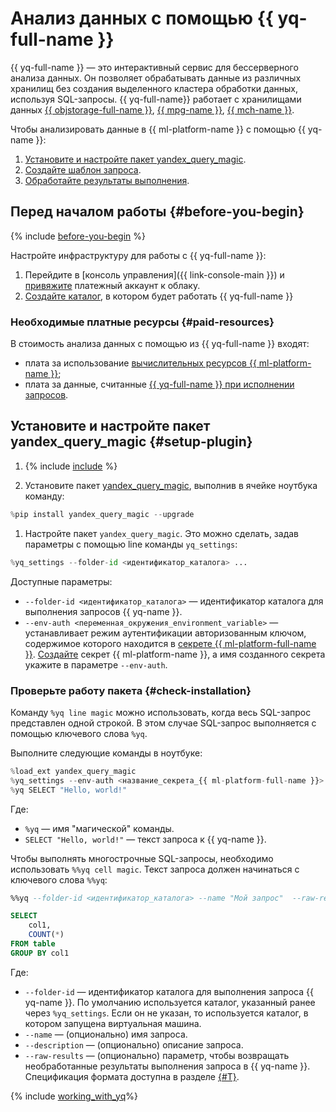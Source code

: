 # Анализ данных с помощью {{ yq-full-name }}

{{ yq-full-name }} — это интерактивный сервис для бессерверного анализа данных. Он позволяет обрабатывать данные из различных хранилищ без создания выделенного кластера обработки данных, используя SQL-запросы. {{ yq-full-name}} работает с хранилищами данных [{{ objstorage-full-name }}](../../storage/), [{{ mpg-name }}](../../managed-postgresql/), [{{ mch-name }}](../../managed-clickhouse/).

Чтобы анализировать данные в {{ ml-platform-name }} с помощью {{ yq-name }}:

1. [Установите и настройте пакет yandex_query_magic](#setup-plugin).
1. [Создайте шаблон запроса](#templating).
1. [Обработайте результаты выполнения](#capture-command-result).

## Перед началом работы {#before-you-begin}

{% include [before-you-begin](../../_tutorials/_tutorials_includes/before-you-begin-datasphere.md) %}

Настройте инфраструктуру для работы с {{ yq-full-name }}:
1. Перейдите в [консоль управления]({{ link-console-main }}) и [привяжите](../../billing/operations/pin-cloud.md) платежный аккаунт к облаку.
1. [Создайте каталог](../../resource-manager/operations/folder/create.md), в котором будет работать {{ yq-full-name }}

### Необходимые платные ресурсы {#paid-resources}

В стоимость анализа данных с помощью из {{ yq-full-name }} входят:

* плата за использование [вычислительных ресурсов {{ ml-platform-name }}](../../datasphere/pricing.md);
* плата за данные, считанные [{{ yq-full-name }} при исполнении запросов](../../query/pricing.md).

## Установите и настройте пакет yandex_query_magic {#setup-plugin}

1. {% include [include](../../_includes/datasphere/ui-before-begin.md) %}

1. Установите пакет [yandex_query_magic](https://pypi.org/project/yandex-query-magic/), выполнив в ячейке ноутбука команду:

  ```python
  %pip install yandex_query_magic --upgrade
  ```

1. Настройте пакет `yandex_query_magic`. Это можно сделать, задав параметры с помощью line команды `yq_settings`:

  ```python
  %yq_settings --folder-id <идентификатор_каталога> ...
  ```

  Доступные параметры:

  * `--folder-id <идентификатор_каталога>` — идентификатор каталога для выполнения запросов {{ yq-name }}.
  * `--env-auth <переменная_окружения_environment_variable>` — устанавливает режим аутентификации авторизованным ключом, содержимое которого находится в [секрете {{ ml-platform-full-name }}](../../datasphere/concepts/secrets.md). [Создайте](../../datasphere/operations/data/secrets.md) секрет {{ ml-platform-name }}, а имя созданного секрета укажите в параметре `--env-auth`.

### Проверьте работу пакета {#check-installation}

Команду `%yq line magic` можно использовать, когда весь SQL-запрос представлен одной строкой. В этом случае SQL-запрос выполняется с помощью ключевого слова `%yq`.

Выполните следующие команды в ноутбуке:

```python
%load_ext yandex_query_magic
%yq_settings --env-auth <название_секрета_{{ ml-platform-full-name }}> --folder-id <идентификатор_каталога>
%yq SELECT "Hello, world!"
```

Где:

* `%yq` — имя "магической" команды.
* `SELECT "Hello, world!"` — текст запроса к {{ yq-name }}.

Чтобы выполнять многострочные SQL-запросы, необходимо использовать `%%yq cell magic`. Текст запроса должен начинаться с ключевого слова `%%yq`:

```sql
%%yq --folder-id <идентификатор_каталога> --name "Мой запрос"  --raw-results

SELECT
    col1,
    COUNT(*)
FROM table
GROUP BY col1
```

Где:

* `--folder-id` — идентификатор каталога для выполнения запроса {{ yq-name }}. По умолчанию используется каталог, указанный ранее через `%yq_settings`. Если он не указан, то используется каталог, в котором запущена виртуальная машина.
* `--name` — (опционально) имя запроса.
* `--description` — (опционально) описание запроса.
* `--raw-results` — (опционально) параметр, чтобы возвращать необработанные результаты выполнения запроса в {{ yq-name }}. Спецификация формата доступна в разделе [{#T}](../../query/api/yql-json-conversion-rules.md).

{% include  [working_with_yq](../../_includes/query/magics.md)%}
